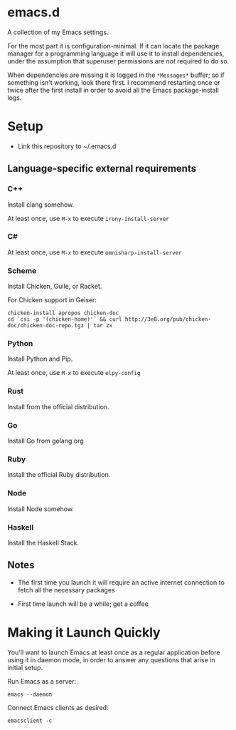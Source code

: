 emacs.d
=======

A collection of my Emacs settings.

For the most part it is configuration-minimal. If it can locate the package manager for a programming language it will use it to install dependencies, under the assumption that superuser permissions are _not_ required to do so.

When dependencies are missing it is logged in the `*Messages*` buffer; so if something isn't working, look there first. I recommend restarting once or twice after the first install in order to avoid all the Emacs package-install logs.

Setup
=====

* Link this repository to ~/.emacs.d

## Language-specific external requirements

### C++

Install clang somehow.

At least once, use `M-x` to execute `irony-install-server`

### C#

At least once, use `M-x` to execute `omnisharp-install-server`

### Scheme

Install Chicken, Guile, or Racket.

For Chicken support in Geiser:

```
chicken-install apropos chicken-doc
cd `csi -p '(chicken-home)'` && curl http://3e8.org/pub/chicken-doc/chicken-doc-repo.tgz | tar zx
```

### Python

Install Python and Pip.

At least once, use `M-x` to execute `elpy-config`

### Rust

Install from the official distribution. 

### Go

Install Go from golang.org

### Ruby

Install the official Ruby distribution.

### Node

Install Node somehow.

### Haskell

Install the Haskell Stack.

## Notes

* The first time you launch it will require an active internet connection to fetch all the necessary packages

* First time launch will be a while; get a coffee

Making it Launch Quickly
========================

You'll want to launch Emacs at least once as a regular application before using it in daemon mode, in order to answer any questions that arise in initial setup.

Run Emacs as a server:

```
emacs --daemon
```

Connect Emacs clients as desired:

```
emacsclient -c
```

